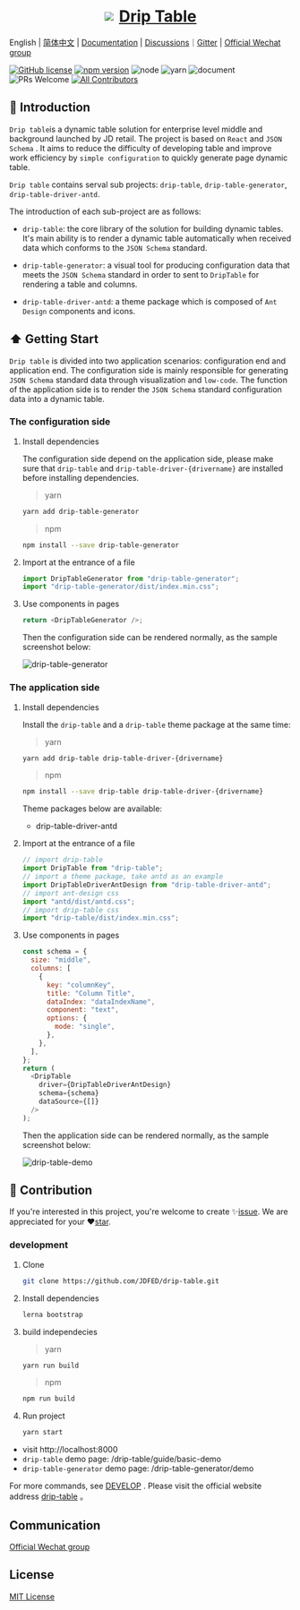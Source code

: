 <a href='http://drip-table.jd.com/'>
  <h1 style="display: flex; align-items: center; justify-content: center">
    <img src='https://storage.360buyimg.com/imgtools/7e0e546a96-d962c880-f9a2-11eb-bf08-d585041b7c80.svg'/>
    <span style="margin-left: 10px">Drip Table</span>
  </h1>
</a>

English | [简体中文](./README.zh-CN.md) | [Documentation](http://drip-table.jd.com/) | [Discussions](https://github.com/JDFED/drip-table/discussions)｜[Gitter](https://gitter.im/drip-table/community) | [Official Wechat group](./Contact.md)

<!-- ALL-CONTRIBUTORS-BADGE:START - Do not remove or modify this section -->

[contributors]: https://img.shields.io/badge/all_contributors-2-orange.svg?style=flat-square "Number of contributors on All-Contributors"

<!-- ALL-CONTRIBUTORS-BADGE:END -->

[![GitHub license](https://img.shields.io/badge/license-MIT-blue.svg)](./LICENSE)
[![npm version](https://img.shields.io/npm/v/drip-table.svg?style=flat)](https://www.npmjs.com/package/drip-table)
![node](https://img.shields.io/badge/node-%3E%3D13.14.0-blue.svg)
![yarn](https://img.shields.io/badge/yarn-%3E%3D1.0.0-blue.svg)
![document](https://img.shields.io/badge/documentation-yes-brightgreen.svg)
![PRs Welcome](https://img.shields.io/badge/PRs-welcome-brightgreen.svg)
[![All Contributors][contributors]](./CONTRIBUTORS.md)

## 📖 Introduction

`Drip table`is a dynamic table solution for enterprise level middle and background launched by JD retail. The project is based on `React` and `JSON Schema` . It aims to reduce the difficulty of developing table and improve work efficiency by `simple configuration` to quickly generate page dynamic table.

`Drip table` contains serval sub projects: `drip-table`, `drip-table-generator`, `drip-table-driver-antd`.

The introduction of each sub-project are as follows:

- `drip-table`: the core library of the solution for building dynamic tables. It's main ability is to render a dynamic table automatically when received data which conforms to the `JSON Schema` standard.

- `drip-table-generator`: a visual tool for producing configuration data that meets the `JSON Schema` standard in order to sent to `DripTable` for rendering a table and columns.

- `drip-table-driver-antd`: a theme package which is composed of `Ant Design` components and icons.

## ⬆️ Getting Start

`Drip table` is divided into two application scenarios: configuration end and application end. The configuration side is mainly responsible for generating `JSON Schema` standard data through visualization and `low-code`. The function of the application side is to render the `JSON Schema` standard configuration data into a dynamic table.

### The configuration side

1. Install dependencies

   The configuration side depend on the application side, please make sure that `drip-table` and `drip-table-driver-{drivername}` are installed before installing dependencies.

   > yarn

   ```sh
   yarn add drip-table-generator
   ```

   > npm

   ```sh
   npm install --save drip-table-generator
   ```

2. Import at the entrance of a file

   ```js | pure
   import DripTableGenerator from "drip-table-generator";
   import "drip-table-generator/dist/index.min.css";
   ```

3. Use components in pages

   ```js | pure
   return <DripTableGenerator />;
   ```

   Then the configuration side can be rendered normally, as the sample screenshot below:

   ![drip-table-generator](https://img10.360buyimg.com/imagetools/jfs/t1/83544/7/17486/359800/63620e25Ed7185bc1/caf5173d381cb4c0.png)

### The application side

1. Install dependencies

   Install the `drip-table` and a `drip-table` theme package at the same time:

   > yarn

   ```sh
   yarn add drip-table drip-table-driver-{drivername}
   ```

   > npm

   ```sh
   npm install --save drip-table drip-table-driver-{drivername}
   ```

   Theme packages below are available:

   - drip-table-driver-antd

2. Import at the entrance of a file

   ```js
   // import drip-table
   import DripTable from "drip-table";
   // import a theme package, take antd as an example
   import DripTableDriverAntDesign from "drip-table-driver-antd";
   // import ant-design css
   import "antd/dist/antd.css";
   // import drip-table css
   import "drip-table/dist/index.min.css";
   ```

3. Use components in pages

   ```js
   const schema = {
     size: "middle",
     columns: [
       {
         key: "columnKey",
         title: "Column Title",
         dataIndex: "dataIndexName",
         component: "text",
         options: {
           mode: "single",
         },
       },
     ],
   };
   return (
     <DripTable
       driver={DripTableDriverAntDesign}
       schema={schema}
       dataSource={[]}
     />
   );
   ```

   Then the application side can be rendered normally, as the sample screenshot below:

   ![drip-table-demo](https://img13.360buyimg.com/imagetools/jfs/t1/136130/29/29966/659037/6363944fEd6a71fa1/2bec620460de4f3c.png)

## 🤝 Contribution

If you're interested in this project, you're welcome to create ✨[issue](https://github.com/JDFED/drip-table/issues). We are appreciated for your ❤️[star](https://github.com/JDFED/drip-table).

### development

1. Clone

   ```sh
   git clone https://github.com/JDFED/drip-table.git
   ```

2. Install dependencies

   ```sh
   lerna bootstrap
   ```

3. build independecies

   > yarn

   ```sh
   yarn run build
   ```

   > npm

   ```sh
   npm run build
   ```

4. Run project

   ```sh
   yarn start
   ```

- visit http://localhost:8000
- `drip-table` demo page: /drip-table/guide/basic-demo
- `drip-table-generator` demo page: /drip-table-generator/demo

For more commands, see [DEVELOP](./DEVELOP.md) .
Please visit the official website address [drip-table](http://drip-table.jd.com/) 。

## Communication

[Official Wechat group](./Contact.md)

## License

[MIT License](./LICENSE)
